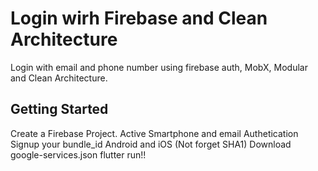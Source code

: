 # Login wirh Firebase and Clean Architecture

Login with email and phone number using firebase auth, MobX, Modular and Clean Architecture.

## Getting Started

Create a Firebase Project.
Active Smartphone and email Authetication
Signup your bundle_id Android and iOS (Not forget SHA1)
Download google-services.json
flutter run!!